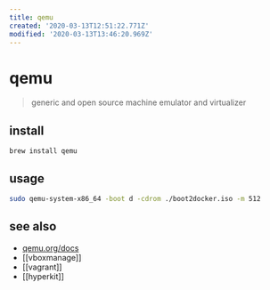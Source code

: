 ```yaml
---
title: qemu
created: '2020-03-13T12:51:22.771Z'
modified: '2020-03-13T13:46:20.969Z'
---
```


# qemu

> generic and open source machine emulator and virtualizer

## install
`brew install qemu`

## usage
```sh
sudo qemu-system-x86_64 -boot d -cdrom ./boot2docker.iso -m 512
```

## see also
- [qemu.org/docs](https://www.qemu.org/docs/master/system/index.html)
- [[vboxmanage]]
- [[vagrant]]
- [[hyperkit]]
